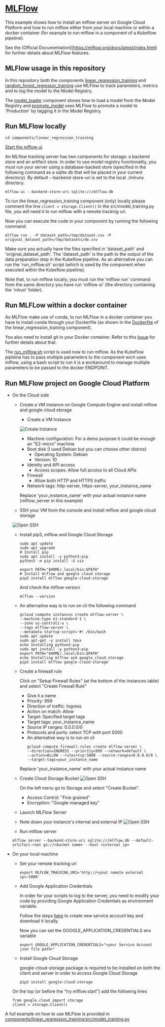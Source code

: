 # [MLFlow](https://mlflow.org)

This example shows how to install an mlflow server on Google Cloud Platform and how to
run mlflow either from your local machine or within a docker container (for example to
run mlflow in a component of a Kubeflow pipeline).

See the (Official Documentation](https://mlflow.org/docs/latest/index.html) for further details about MLFlow features.

## MLFlow usage in this repository 
In this repository both the components [linear_regression_training](/components/linear_regression_training) and
[random_forest_regressor_training](/components/random_forest_regressor_training) use MLFlow to track parameters, metrics
and to log the model to the Model Registry.

The [model_loader](/components/load_model) component shows how to load a model from the Model Registry and
[promote_model](/components/promote_model) uses MLFlow to promote a model to 'Production' by tagging it
in the Model Registry. 

## Run MLFlow locally
```
cd components/linear_regression_training
```

[Start the mlflow ui](https://mlflow.org/docs/latest/tutorials-and-examples/tutorial.html#comparing-the-models).

An MLflow tracking server has two components for storage: a backend store and an artifact store.
In order to use model registry functionality, you must run your server using a database-backed store (specified in
the following command as a sqlite db that will be placed in your current directory).
By default --backend-store-uri is set to the local ./mlruns directory. 

```
mlflow ui --backend-store-uri sqlite:///mlflow.db
```

To run the linear_regression_training component (only) locally please comment the line
```client = storage.Client()``` in the src/model_training.py file, you will need it to run mlflow with
a remote tracking uri.

Now you can execute the code in your component by running the following command:
```
mlflow run . -P dataset_path=/tmp/dataset.csv -P original_dataset_path=/tmp/datasets/de.csv
```

Make sure you actually have the files specified in 'dataset_path' and 'original_dataset_path'. The 'dataset_path' is the
path to the output of the data preparation step in the Kubeflow pipeline.
As an alternative you can run the 'run_mlflow.sh' script (which is used by the component when executed within the
Kubeflow pipeline).

Note that, to run mlflow locally, you must run the 'mlflow run' command from the same directory you have run 'mlflow ui'
(the directory containing the 'mlrun' folder).

## Run MLFLow within a docker container
As MLFlow make use of conda, to run MLFlow in a docker container you have to install conda through your Dockerfile
(as shown in the [Dockerfile](/components/linear_regression_training/Dockerfile) of the linear_regression_training
component).

You also need to install git in your Docker container. Refer to this
[Issue](https://github.com/esalvucci/mlops-architecture-example/issues/1) for further details about that.

The [run_mlflow.sh](/components/linear_regression_training/docker_endpoint.sh) script is used now to run mlflow.
As the Kubeflow pipleine has to pass multiple parameters to the component wich uses mlflow, using a bash script to run
it is a workaround to manage multiple parameters to be passed to the docker ENDPOINT.

## Run MLFlow project on Google Cloud Platform 
* On the Cloud side
    * Create a VM instance on Google Compute Engine and install mlflow and google cloud storage
        - Create a VM Instance
        
        ![Create Instance](/doc/images/ce_vm_create_instance.png)
        
        * Machine configuration:
            For a demo purpose it could be enough an "E2-micro" machine
        * Boot disk (I used Debian but you can choose other distros)
            * Operating System: Debian
            * Version: 10
        * Identity and API access
            * Access scopes: Allow full access to all Cloud APIs
        * Firewall
            * Allow both HTTP and HTTPS traffic
        * Network tags: http-server, https-server, your_instance_name
    
        Replace 'your_instance_name' with your actual instance name (mlflow_server in this example)
    
    * SSH your VM from the console and install mlflow and google cloud storage
    
    ![Open SSH](/doc/images/ce_vm_instance_ssh.png)
    
    - Install pip3, mlflow and Google Cloud Storage
        ```
        sudo apt update
        sudo apt upgrade
        # Install pip
        sudo apt install -y python3-pip
        python3 -m pip install -U six
        
        export PATH="$HOME/.local/bin:$PATH"
        # Install mlflow and google cloud storage
        pip3 install mlflow google-cloud-storage
        ```
        And check the mlflow version
        ```
        mlflow --version
        ```
    - An alternative way is to run on cli the following command
        ```
        gcloud compute instances create mlflow-server \
        --machine-type n1-standard-1 \
        --zone us-central1-a \
        --tags mlflow-server \
        --metadata startup-script='#! /bin/bash
        sudo apt update
        sudo apt-get -y install tmux
        echo Installing python3-pip
        sudo apt install -y python3-pip
        export PATH="$HOME/.local/bin:$PATH"
        echo Installing mlflow and google_cloud_storage
        pip3 install mlflow google-cloud-storage'
        ```

    * Create a firewall rule
    
        Click on "Setup Firewall Rules" (at the bottom of the instances table) and select "Create Firewall Rule"
        * Give it a name
        * Priority: 999
        * Direction of traffic: Ingress
        * Action on match: Allow
        * Target: Specified target tags
        * Target tags: your_instance_name
        * Source IP ranges: 0.0.0.0/0
        * Protocols and ports: select TCP with port 5000
   
        - An alternative way is to run on cli
            ```
            gcloud compute firewall-rules create mlflow-server \
            --direction=INGRESS --priority=999 --network=default \
            --action=ALLOW --rules=tcp:5000 --source-ranges=0.0.0.0/0 \
            --target-tags=your_instance_name
            ```
        Replace 'your_instance_name' with your actual instance name

    * Create Cloud Storage Bucket
        ![Open SSH](/doc/images/storage_menu.png)
    
        On the left menu go to Storage and select "Create Bucket".
        
        * Access Control: "Fine grained"
        * Encryption: "Google-managed key" 

    * Launch MLFlow Server

    * Note down your instance's internal and external IP
    ![Open SSH](/doc/images/instance_ips.png)

    * Run mlflow server
    ```
    mlflow server --backend-store-uri sqlite:///mlflow.db --default-artifact-root gs://<bucket name> --host <internal ip>
    ```

* On your local machine

    * Set your remote tracking uri
        ```
        export MLFLOW_TRACKING_URI='http://<yout remote external ip>:5000'
        ```

    * Add Google Application Credentials
        
        In order for your scripts to log to the server, you need to modify your code by providing
        Google Application Credentials as environment variable.
        
        Follow the steps [here](https://cloud.google.com/iam/docs/creating-managing-service-account-keys#creating_service_account_keys)
        to create new service account key and download it locally.
        
        Now you can set the GOOGLE_APPLICATION_CREDENTIALS env variable 
        
        ```
        export GOOGLE_APPLICATION_CREDENTIALS="<your Service Account json file path>"
        ```

    * Install Google Cloud Storage
    
        google-cloud-storage package is required to be installed on both the client and server in order to access Google Cloud Storage
        ```
        pip3 install google-cloud-storage
        ```

    On the top (or before the "try mlflow.start") add the following lines
    ```
    from google.cloud import storage
    client = storage.Client()
    ```

A full example on how to use MLFlow is provided in
[components/linear_regression_training/src/model_training.py](/components/linear_regression_training/src/model_training.py)